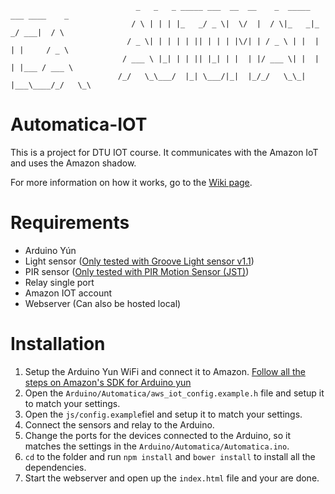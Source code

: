                                 _   _   _ _____ ___  __  __    _  _____ ___ ____    _    
                               / \ | | | |_   _/ _ \|  \/  |  / \|_   _|_ _/ ___|  / \   
                              / _ \| | | | | || | | | |\/| | / _ \ | |  | | |     / _ \  
                             / ___ \ |_| | | || |_| | |  | |/ ___ \| |  | | |___ / ___ \ 
                            /_/   \_\___/  |_| \___/|_|  |_/_/   \_\_| |___\____/_/   \_\

# Automatica-IOT
This is a project for DTU IOT course.
It communicates with the Amazon IoT and uses the Amazon shadow.

For more information on how it works, go to the [Wiki page](https://github.com/uruloke/Automatica/wiki).

# Requirements
  - Arduino Yún
  - Light sensor ([Only tested with Groove Light sensor v1.1](http://www.seeedstudio.com/wiki/Grove_-_Light_Sensor))
  - PIR sensor ([Only tested with PIR Motion Sensor (JST)](https://www.sparkfun.com/products/13285))
  - Relay single port
  - Amazon IOT account
  - Webserver (Can also be hosted local)

# Installation
  1. Setup the Arduino Yun WiFi and connect it to Amazon. [Follow all the steps on Amazon's SDK for Arduino yun](https://github.com/aws/aws-iot-device-sdk-arduino-yun#installation)
  2. Open the `Arduino/Automatica/aws_iot_config.example.h` file and setup it to match your settings.
  3. Open the `js/config.example`fiel and setup it to match your settings.
  4. Connect the sensors and relay to the Arduino.
  5. Change the ports for the devices connected to the Arduino, so it matches the settings in the `Arduino/Automatica/Automatica.ino`.
  6. `cd` to the folder and run `npm install` and `bower install` to install all the dependencies.
  7. Start the webserver and open up the `index.html` file and your are done.
